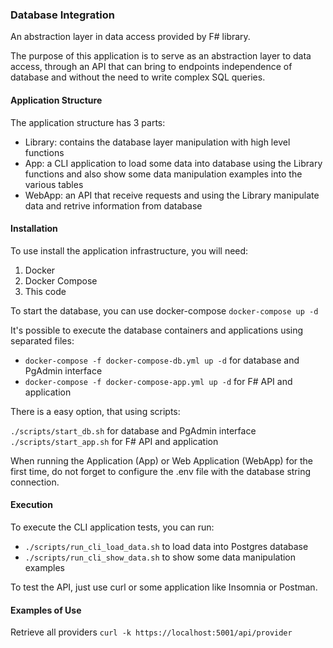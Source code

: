 ### Database Integration

An abstraction layer in data access provided by F# library. 

The purpose of this application is to serve as an abstraction layer to data access, 
through an API that can bring to endpoints independence of database and without 
the need to write complex SQL queries. 

#### Application Structure

The application structure has 3 parts:

<ul>
<li>Library: contains the database layer manipulation with high level functions</li>
<li>App: a CLI application to load some data into database using the Library functions and also show some data manipulation examples into the various tables</li>
<li>WebApp: an API that receive requests and using the Library manipulate data and retrive information from database</li>
</ul>


#### Installation

To use install the application infrastructure, you will need:

<ol>
  <li>Docker
  <li>Docker Compose</li>
  <li>This code</li>
</ol>

To start the database, you can use docker-compose `docker-compose up -d`

It's possible to execute the database containers and applications using separated files:
- `docker-compose -f docker-compose-db.yml up -d` for database and PgAdmin interface
- `docker-compose -f docker-compose-app.yml up -d` for F# API and application

There is a easy option, that using scripts:

`./scripts/start_db.sh` for database and PgAdmin interface
`./scripts/start_app.sh` for F# API and application

When running the Application (App) or Web Application (WebApp) for the first time, do not forget
to configure the .env file with the database string connection. 


#### Execution
To execute the CLI application tests, you can run:
- `./scripts/run_cli_load_data.sh` to load data into Postgres database
- `./scripts/run_cli_show_data.sh` to show some data manipulation examples 

To test the API, just use curl or some application like Insomnia or Postman.

#### Examples of Use

Retrieve all providers
`curl -k https://localhost:5001/api/provider`

